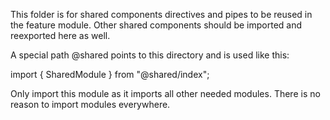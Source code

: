 This folder is for shared components directives and pipes to be reused in the feature module.
Other shared components should be imported and reexported here as well.

A special path @shared points to this directory and is used like this:

import { SharedModule } from "@shared/index";

Only import this module as it imports all other needed modules.  There is no reason to import modules everywhere.